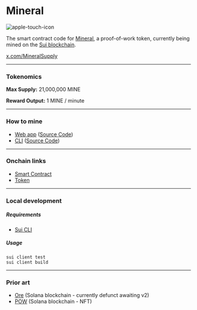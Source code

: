 # Mineral

![apple-touch-icon](https://github.com/ronanyeah/mineral/assets/9598261/9e6d0319-b79d-4196-a2b3-055030b52e56)

The smart contract code for [Mineral](https://mineral.supply/), a proof-of-work token, currently being mined on the [Sui blockchain](https://sui.io/).

[x.com/MineralSupply](https://x.com/MineralSupply)

---

### Tokenomics

__Max Supply:__ 21,000,000 MINE

__Reward Output:__ 1 MINE / minute

---

### How to mine

- [Web app](https://mineral.supply/) ([Source Code](https://github.com/ronanyeah/mineral-app/tree/master/src))
- [CLI](https://github.com/ronanyeah/mineral-app/releases) ([Source Code](https://github.com/ronanyeah/mineral-app/tree/master/src/cli))

---

### Onchain links

- [Smart Contract](https://suivision.xyz/package/0x9cde6fd22c9518820644dd1350ac1595bb23751033d247465ff3c7572d9a7049)
- [Token](https://suiscan.xyz/mainnet/coin/0x9cde6fd22c9518820644dd1350ac1595bb23751033d247465ff3c7572d9a7049::mine::MINE/txs)

---

### Local development
##### Requirements
- [Sui CLI](https://docs.sui.io/references/cli/client)
##### Usage
```
sui client test
sui client build
```

---

### Prior art

- [Ore](https://github.com/HardhatChad/ore) (Solana blockchain - currently defunct awaiting v2)
- [POW](https://github.com/ronanyeah/pow-program) (Solana blockchain - NFT)